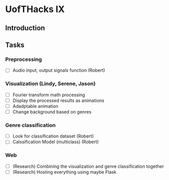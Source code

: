 # UofTHacks IX
## Introduction

## Tasks
### Preprocessing
- [ ] Audio input, output signals function (Robert)

### Visualization (Lindy, Serene, Jason)
- [ ] Fourier transform math processing
- [ ] Display the processed results as animations
- [ ] Adadptable animation
- [ ] Change background based on genres 

### Genre classification 
- [ ] Look for classification dataset (Robert)
- [ ] Calssification Model (multiclass) (Robert)

### Web
- [ ] (Research) Combining the visualization and genre classification together
- [ ] (Research) Hosting everything using maybe Flask
